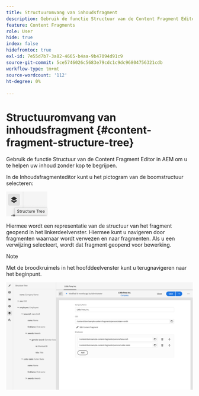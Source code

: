 ```yaml
---
title: Structuuromvang van inhoudsfragment
description: Gebruik de functie Structuur van de Content Fragment Editor in AEM om uw inhoud zonder kop beter te begrijpen.
feature: Content Fragments
role: User
hide: true
index: false
hidefromtoc: true
exl-id: 7e55d7b7-3a82-4665-b4aa-9b47094d91c9
source-git-commit: 5ce5746026c5683e79cdc1c9dc96804756321cdb
workflow-type: tm+mt
source-wordcount: '112'
ht-degree: 0%

---
```


# Structuuromvang van inhoudsfragment {#content-fragment-structure-tree}

<!--
hide: yes
index: no
hidefromtoc: yes
-->

Gebruik de functie Structuur van de Content Fragment Editor in AEM om u te helpen uw inhoud zonder kop te begrijpen.

In de Inhoudsfragmenteditor kunt u het pictogram van de boomstructuur selecteren:

![Structuuromvang van inhoudsfragment](assets/cfm-structuretree-01.png)

Hiermee wordt een representatie van de structuur van het fragment geopend in het linkerdeelvenster. Hiermee kunt u navigeren door fragmenten waarnaar wordt verwezen en naar fragmenten. Als u een verwijzing selecteert, wordt dat fragment geopend voor bewerking.

>[!NOTE]
>
>Met de broodkruimels in het hoofddeelvenster kunt u terugnavigeren naar het beginpunt.

![Structuuromvang van inhoudsfragment](assets/cfm-structuretree-02.png)
